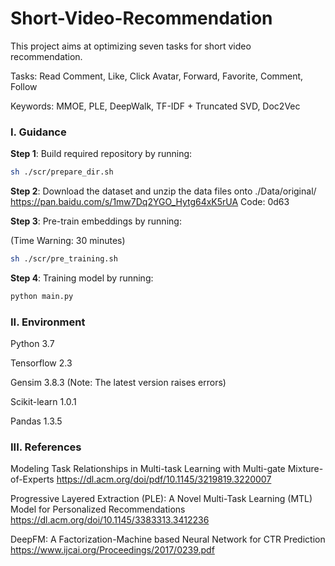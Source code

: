 # Short-Video-Recommendation

This project aims at optimizing seven tasks for short video 
recommendation. 

Tasks: Read Comment, Like, Click Avatar, Forward, Favorite, Comment, Follow

Keywords: MMOE, PLE, DeepWalk, TF-IDF + Truncated SVD, Doc2Vec

### I. Guidance
**Step 1**: Build required repository by running:
```bash
sh ./scr/prepare_dir.sh
```


**Step 2**: Download the dataset and unzip the data files onto ./Data/original/
https://pan.baidu.com/s/1mw7Dq2YGO_Hytg64xK5rUA 
Code: 0d63


**Step 3**: Pre-train embeddings by running: 

(Time Warning: 30 minutes)
```bash
sh ./scr/pre_training.sh
```


**Step  4**: Training model by running:
```bash
python main.py
```

### II. Environment
Python 3.7

Tensorflow 2.3

Gensim 3.8.3 (Note: The latest version raises errors)

Scikit-learn 1.0.1

Pandas 1.3.5

### III. References
Modeling Task Relationships in Multi-task Learning with
Multi-gate Mixture-of-Experts https://dl.acm.org/doi/pdf/10.1145/3219819.3220007

Progressive Layered Extraction (PLE): A Novel Multi-Task Learning (MTL) Model for Personalized Recommendations https://dl.acm.org/doi/10.1145/3383313.3412236

DeepFM: A Factorization-Machine based Neural Network for CTR Prediction https://www.ijcai.org/Proceedings/2017/0239.pdf